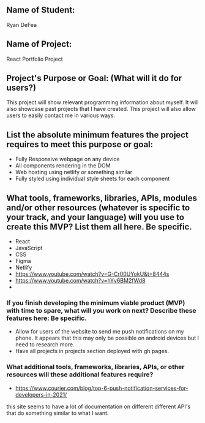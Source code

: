 ## **Name of Student:**
Ryan DeFea

## **Name of Project:**
React Portfolio Project

## **Project's Purpose or Goal: (What will it do for users?)**
This project will show relevant programming information about myself. It will also showcase past projects that I have created. This project will also allow users to easily contact me in various ways.

## **List the absolute minimum features the project requires to meet this purpose or goal:**
- Fully Responsive webpage on any device 
- All components rendering in the DOM
- Web hosting using netlify or something similar 
- Fully styled using individual style sheets for each component

## **What tools, frameworks, libraries, APIs, modules and/or other resources (whatever is specific to your track, and your language) will you use to create this MVP? List them all here. Be specific.**
- React
- JavaScript
- CSS
- Figma
- Netlify
- https://www.youtube.com/watch?v=G-Cr00UYokU&t=8444s
- https://www.youtube.com/watch?v=hYv6BM2fWd8
- 

### **If you finish developing the minimum viable product (MVP) with time to spare, what will you work on next? Describe these features here: Be specific.**
- Allow for users of the website to send me push notifications on my phone. It appears that this may only be possible on android devices but I need to research more. 
- Have all projects in projects section deployed with gh pages.

### **What additional tools, frameworks, libraries, APIs, or other resources will these additional features require?**
- https://www.courier.com/blog/top-6-push-notification-services-for-developers-in-2021/

this site seems to have a lot of documentation on different different API's that do something similar to what I want. 